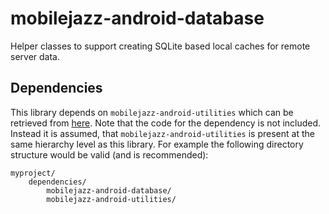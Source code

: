 mobilejazz-android-database
===========================

Helper classes to support creating SQLite based local caches for remote server data.

## Dependencies

This library depends on `mobilejazz-android-utilities` which can be retrieved from [here](https://widmoser@bitbucket.org/mobilejazz/mobilejazz-android-utilities.git). Note that the code for the dependency is not included. Instead it is assumed, that `mobilejazz-android-utilities` is present at the same hierarchy level as this library. For example the following directory structure would be valid (and is recommended):

```
myproject/
	dependencies/
		mobilejazz-android-database/
		mobilejazz-android-utilities/
```